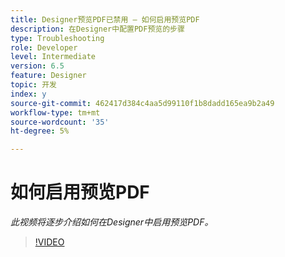 ```yaml
---
title: Designer预览PDF已禁用 — 如何启用预览PDF
description: 在Designer中配置PDF预览的步骤
type: Troubleshooting
role: Developer
level: Intermediate
version: 6.5
feature: Designer
topic: 开发
index: y
source-git-commit: 462417d384c4aa5d99110f1b8dadd165ea9b2a49
workflow-type: tm+mt
source-wordcount: '35'
ht-degree: 5%

---
```



# 如何启用预览PDF

*此视频将逐步介绍如何在Designer中启用预览PDF。*

>[!VIDEO](https://video.tv.adobe.com/v/335500?quality=9&learn=on)
